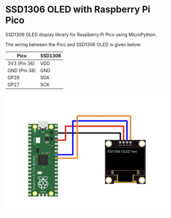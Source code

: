# SSD1306 OLED with Raspberry Pi Pico
SSD1306 OLED display library for Raspberry Pi Pico using MicroPython. 

The wiring between the Pico and SSD1306 OLED is given below:

| Pico | SSD1306 |
| --- | --- |
| 3V3 (Pin 36) | VDD |
| GND (Pin 38) | GND | 
| GP26 | SDA |
| GP27 | SCK |

![SSD1306 RPi Pico Wiring](/images/ssd1306_w_RPi_Pico_white.jpg)
